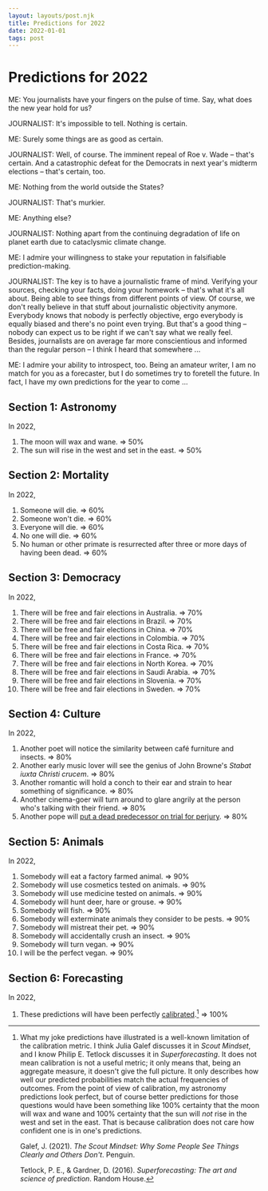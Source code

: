 ```yaml
---
layout: layouts/post.njk
title: Predictions for 2022
date: 2022-01-01
tags: post
---
```


# Predictions for 2022

ME: You journalists have your fingers on the pulse of time. Say, what does the new year hold for us?

JOURNALIST: It's impossible to tell. Nothing is certain.

ME: Surely some things are as good as certain.

JOURNALIST: Well, of course. The imminent repeal of Roe v. Wade – that's certain. And a catastrophic defeat for the Democrats in next year's midterm elections – that's certain, too.

ME: Nothing from the world outside the States?

JOURNALIST: That's murkier.

ME: Anything else?

JOURNALIST: Nothing apart from the continuing degradation of life on planet earth due to cataclysmic climate change.

ME: I admire your willingness to stake your reputation in falsifiable prediction-making.

JOURNALIST: The key is to have a journalistic frame of mind. Verifying your sources, checking your facts, doing your homework – that's what it's all about. Being able to see things from different points of view. Of course, we don't really believe in that stuff about journalistic objectivity anymore. Everybody knows that nobody is perfectly objective, ergo everybody is equally biased and there's no point even trying. But that's a good thing – nobody can expect us to be right if we can't say what we really feel. Besides, journalists are on average far more conscientious and informed than the regular person – I think I heard that somewhere ...

ME: I admire your ability to introspect, too. Being an amateur writer, I am no match for you as a forecaster, but I do sometimes try to foretell the future. In fact, I have my own predictions for the year to come ...

## Section 1: Astronomy

In 2022,

1. The moon will wax and wane. ⇒ 50%
2. The sun will rise in the west and set in the east. ⇒ 50%

## Section 2: Mortality

In 2022,

1. Someone will die. ⇒ 60%
2. Someone won't die. ⇒ 60%
3. Everyone will die. ⇒ 60%
4. No one will die. ⇒ 60%
5. No human or other primate is resurrected after three or more days of having been dead. ⇒ 60%

## Section 3: Democracy

In 2022,

1. There will be free and fair elections in Australia. ⇒ 70%
2. There will be free and fair elections in Brazil. ⇒ 70%
3. There will be free and fair elections in China. ⇒ 70%
4. There will be free and fair elections in Colombia. ⇒ 70%
5. There will be free and fair elections in Costa Rica. ⇒ 70%
6. There will be free and fair elections in France. ⇒ 70%
7. There will be free and fair elections in North Korea. ⇒ 70%
8. There will be free and fair elections in Saudi Arabia. ⇒ 70%
9. There will be free and fair elections in Slovenia. ⇒ 70%
10. There will be free and fair elections in Sweden. ⇒ 70%

## Section 4: Culture

In 2022,

1. Another poet will notice the similarity between café furniture and insects. ⇒ 80%
2. Another early music lover will see the genius of John Browne's _Stabat iuxta Christi crucem_. ⇒ 80%
3. Another romantic will hold a conch to their ear and strain to hear something of significance. ⇒ 80%
4. Another cinema-goer will turn around to glare angrily at the person who's talking with their friend. ⇒ 80%
5. Another pope will [put a dead predecessor on trial for perjury](https://en.wikipedia.org/wiki/Cadaver_Synod). ⇒ 80%

## Section 5: Animals

In 2022,

1. Somebody will eat a factory farmed animal. ⇒ 90%
2. Somebody will use cosmetics tested on animals. ⇒ 90%
3. Somebody will use medicine tested on animals. ⇒ 90%
4. Somebody will hunt deer, hare or grouse. ⇒ 90%
5. Somebody will fish. ⇒ 90%
6. Somebody will exterminate animals they consider to be pests. ⇒ 90%
7. Somebody will mistreat their pet. ⇒ 90%
8. Somebody will accidentally crush an insect. ⇒ 90%
9. Somebody will turn vegan. ⇒ 90%
10. I will be the perfect vegan. ⇒ 90%

## Section 6: Forecasting

In 2022,

1. These predictions will have been perfectly [calibrated](https://www.lesswrong.com/tag/calibration).[^1] ⇒ 100%

[^1]:
    What my joke predictions have illustrated is a well-known limitation of the calibration metric. I think Julia Galef discusses it in _Scout Mindset_, and I know Philip E. Tetlock discusses it in _Superforecasting_. It does not mean calibration is not a useful metric; it only means that, being an aggregate measure, it doesn't give the full picture. It only describes how well our predicted probabilities match the actual frequencies of outcomes. From the point of view of calibration, my astronomy predictions look perfect, but of course better predictions for those questions would have been something like 100% certainty that the moon will wax and wane and 100% certainty that the sun will _not_ rise in the west and set in the east. That is because calibration does not care how confident one is in one's predictions.

    Galef, J. (2021). _The Scout Mindset: Why Some People See Things Clearly and Others Don't_. Penguin.

    Tetlock, P. E., & Gardner, D. (2016). _Superforecasting: The art and science of prediction_. Random House.
